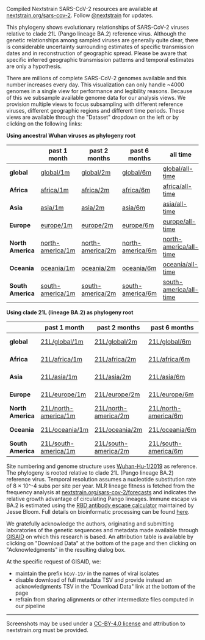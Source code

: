 Compiled Nextstrain SARS-CoV-2 resources are available at [nextstrain.org/sars-cov-2](https://nextstrain.org/sars-cov-2/). Follow [@nextstrain](https://twitter.com/nextstrain) for updates.

This phylogeny shows evolutionary relationships of SARS-CoV-2 viruses relative to clade 21L (Pango lineage BA.2) reference virus. Although the genetic relationships among sampled viruses are generally quite clear, there is considerable uncertainty surrounding estimates of specific transmission dates and in reconstruction of geographic spread. Please be aware that specific inferred geographic transmission patterns and temporal estimates are only a hypothesis.

There are millions of complete SARS-CoV-2 genomes available and this number increases every day. This visualization can only handle ~4000 genomes in a single view for performance and legibility reasons. Because of this we subsample available genome data for our analysis views. We provision multiple views to focus subsampling with different reference viruses, different geographic regions and different time periods. These views are available through the "Dataset" dropdown on the left or by clicking on the following links:

**Using ancestral Wuhan viruses as phylogeny root**

&nbsp;            | past 1 month                                                               | past 2 months                                                              | past 6 months                                                              | all time
----------------- | -------------------------------------------------------------------------- | -------------------------------------------------------------------------- | -------------------------------------------------------------------------- | --------------------------------------------------------------------------------------
**global**        | [global/1m](/ncov/gisaid/global/1m)                                        | [global/2m](/ncov/gisaid/global/2m)                                        | [global/6m](/ncov/gisaid/global/6m)                                        | [global/all-time](/ncov/gisaid/global/all-time)                                        |
**Africa**        | [africa/1m](/ncov/gisaid/africa/1m?f_region=Africa)                        | [africa/2m](/ncov/gisaid/africa/2m?f_region=Africa)                        | [africa/6m](/ncov/gisaid/africa/6m?f_region=Africa)                        | [africa/all-time](/ncov/gisaid/africa/all-time?f_region=Africa)                        |
**Asia**          | [asia/1m](/ncov/gisaid/asia/1m?f_region=Asia)                              | [asia/2m](/ncov/gisaid/asia/2m?f_region=Asia)                              | [asia/6m](/ncov/gisaid/asia/6m?f_region=Asia)                              | [asia/all-time](/ncov/gisaid/asia/all-time?f_region=Asia)                              |
**Europe**        | [europe/1m](/ncov/gisaid/europe/1m?f_region=Europe)                        | [europe/2m](/ncov/gisaid/europe/2m?f_region=Europe)                        | [europe/6m](/ncov/gisaid/europe/6m?f_region=Europe)                        | [europe/all-time](/ncov/gisaid/europe/all-time?f_region=Europe)                        |
**North America** | [north-america/1m](/ncov/gisaid/north-america/1m?f_region=North%20America) | [north-america/2m](/ncov/gisaid/north-america/2m?f_region=North%20America) | [north-america/6m](/ncov/gisaid/north-america/6m?f_region=North%20America) | [north-america/all-time](/ncov/gisaid/north-america/all-time?f_region=North%20America) |
**Oceania**       | [oceania/1m](/ncov/gisaid/oceania/1m?f_region=Oceania)                     | [oceania/2m](/ncov/gisaid/oceania/2m?f_region=Oceania)                     | [oceania/6m](/ncov/gisaid/oceania/6m?f_region=Oceania)                     | [oceania/all-time](/ncov/gisaid/oceania/all-time?f_region=Oceania)                     |
**South America** | [south-america/1m](/ncov/gisaid/south-america/1m?f_region=South%20America) | [south-america/2m](/ncov/gisaid/south-america/2m?f_region=South%20America) | [south-america/6m](/ncov/gisaid/south-america/6m?f_region=South%20America) | [south-america/all-time](/ncov/gisaid/south-america/all-time?f_region=South%20America) |

**Using clade 21L (lineage BA.2) as phylogeny root**

&nbsp;            | past 1 month                                                                       | past 2 months                                                                      | past 6 months                                                                      | all time
----------------- | ---------------------------------------------------------------------------------- | ---------------------------------------------------------------------------------- | ---------------------------------------------------------------------------------- | ----------------------------------------------------------------------------------------------
**global**        | [21L/global/1m](/ncov/gisaid/21L/global/1m)                                        | [21L/global/2m](/ncov/gisaid/21L/global/2m)                                        | [21L/global/6m](/ncov/gisaid/21L/global/6m)                                        | [21L/global/all-time](/ncov/gisaid/21L/global/all-time)                                        |
**Africa**        | [21L/africa/1m](/ncov/gisaid/21L/africa/1m?f_region=Africa)                        | [21L/africa/2m](/ncov/gisaid/21L/africa/2m?f_region=Africa)                        | [21L/africa/6m](/ncov/gisaid/21L/africa/6m?f_region=Africa)                        | [21L/africa/all-time](/ncov/gisaid/21L/africa/all-time?f_region=Africa)                        |
**Asia**          | [21L/asia/1m](/ncov/gisaid/21L/asia/1m?f_region=Asia)                              | [21L/asia/2m](/ncov/gisaid/21L/asia/2m?f_region=Asia)                              | [21L/asia/6m](/ncov/gisaid/21L/asia/6m?f_region=Asia)                              | [21L/asia/all-time](/ncov/gisaid/21L/asia/all-time?f_region=Asia)                              |
**Europe**        | [21L/europe/1m](/ncov/gisaid/21L/europe/1m?f_region=Europe)                        | [21L/europe/2m](/ncov/gisaid/21L/europe/2m?f_region=Europe)                        | [21L/europe/6m](/ncov/gisaid/21L/europe/6m?f_region=Europe)                        | [21L/europe/all-time](/ncov/gisaid/21L/europe/all-time?f_region=Europe)                        |
**North America** | [21L/north-america/1m](/ncov/gisaid/21L/north-america/1m?f_region=North%20America) | [21L/north-america/2m](/ncov/gisaid/21L/north-america/2m?f_region=North%20America) | [21L/north-america/6m](/ncov/gisaid/21L/north-america/6m?f_region=North%20America) | [21L/north-america/all-time](/ncov/gisaid/21L/north-america/all-time?f_region=North%20America) |
**Oceania**       | [21L/oceania/1m](/ncov/gisaid/21L/oceania/1m?f_region=Oceania)                     | [21L/oceania/2m](/ncov/gisaid/21L/oceania/2m?f_region=Oceania)                     | [21L/oceania/6m](/ncov/gisaid/21L/oceania/6m?f_region=Oceania)                     | [21L/oceania/all-time](/ncov/gisaid/21L/oceania/all-time?f_region=Oceania)                     |
**South America** | [21L/south-america/1m](/ncov/gisaid/21L/south-america/1m?f_region=South%20America) | [21L/south-america/2m](/ncov/gisaid/21L/south-america/2m?f_region=South%20America) | [21L/south-america/6m](/ncov/gisaid/21L/south-america/6m?f_region=South%20America) | [21L/south-america/all-time](/ncov/gisaid/21L/south-america/all-time?f_region=South%20America) |

Site numbering and genome structure uses [Wuhan-Hu-1/2019](https://www.ncbi.nlm.nih.gov/nuccore/MN908947) as reference. The phylogeny is rooted relative to clade 21L (Pango lineage BA.2) reference virus. Temporal resolution assumes a nucleotide substitution rate of 8 &times; 10^-4 subs per site per year. MLR lineage fitness is fetched from the frequency analysis at [nextstrain.org/sars-cov-2/forecasts](https://nextstrain.org/sars-cov-2/forecasts) and indicates the relative growth advantage of circulating Pango lineages. Immune escape vs BA.2 is estimated using the [RBD antibody escape calculator](https://jbloomlab.github.io/SARS2-RBD-escape-calc/) maintained by Jesse Bloom. Full details on bioinformatic processing can be found [here](https://github.com/nextstrain/ncov).

We gratefully acknowledge the authors, originating and submitting laboratories of the genetic sequences and metadata made available through [GISAID](https://gisaid.org) on which this research is based. An attribution table is available by clicking on "Download Data" at the bottom of the page and then clicking on "Acknowledgments" in the resulting dialog box.

At the specific request of GISAID, we:
 - maintain the prefix `hCoV-19/` in the names of viral isolates
 - disable download of full metadata TSV and provide instead an acknowledgments TSV in the "Download Data" link at the bottom of the page
 - refrain from sharing alignments or other intermediate files computed in our pipeline

---

Screenshots may be used under a [CC-BY-4.0 license](https://creativecommons.org/licenses/by/4.0/) and attribution to nextstrain.org must be provided.
